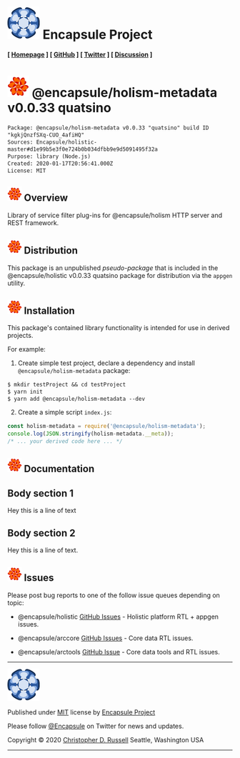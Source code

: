 # [![Encapsule Project](ASSETS/blue-burst-encapsule.io-icon-72x72.png "Encapsule Project")](https://encapsule.io) Encapsule Project

**[ [Homepage](https://encapsule.io "Encapsule Project Homepage...") ] [ [GitHub](https://github.com/Encapsule "Encapsule Project GitHub...") ] [ [Twitter](https://twitter.com/Encapsule "Encapsule Project Twitter...") ] [ [Discussion](https://groups.google.com/a/encapsule.io/forum/#!forum/holistic-app-platform-discussion-group "Holistic app platform discussion group...") ]**

# ![@encapsule/holistic](ASSETS/encapsule-holistic-48x48.png "@encapsule/holistic") @encapsule/holism-metadata v0.0.33 quatsino

```
Package: @encapsule/holism-metadata v0.0.33 "quatsino" build ID "kgkjQnzfSXq-CUO_4afiHQ"
Sources: Encapsule/holistic-master#d1e99b5e3f0e724b0b034dfbb9e9d5091495f32a
Purpose: library (Node.js)
Created: 2020-01-17T20:56:41.000Z
License: MIT
```

## ![@encapsule/holistic](ASSETS/encapsule-holistic-32x32.png "@encapsule/holistic") Overview

Library of service filter plug-ins for @encapsule/holism HTTP server and REST framework.

## ![@encapsule/holistic](ASSETS/encapsule-holistic-32x32.png "@encapsule/holistic") Distribution

This package is an unpublished _pseudo-package_ that is included in the @encapsule/holistic v0.0.33 quatsino package for distribution via the `appgen` utility.

## ![@encapsule/holistic](ASSETS/encapsule-holistic-32x32.png "@encapsule/holistic") Installation

This package's contained library functionality is intended for use in derived projects.

For example:

1. Create simple test project, declare a dependency and install `@encapsule/holism-metadata` package:

```
$ mkdir testProject && cd testProject
$ yarn init
$ yarn add @encapsule/holism-metadata --dev
```

2. Create a simple script `index.js`:

```JavaScript
const holism-metadata = require('@encapsule/holism-metadata');
console.log(JSON.stringify(holism-metadata.__meta));
/* ... your derived code here ... */
```

## ![@encapsule/holistic](ASSETS/encapsule-holistic-32x32.png "@encapsule/holistic") Documentation

## Body section 1

Hey this is a line of text

## Body section 2

Hey this is a line of text.

## ![@encapsule/holistic](ASSETS/encapsule-holistic-32x32.png "@encapsule/holistic") Issues

Please post bug reports to one of the follow issue queues depending on topic:

- @encapsule/holistic [GitHub Issues](https://github.com/Encapsule/holistic/issues) - Holistic platform RTL + appgen issues.

- @encapsule/arccore [GitHub Issues](https://github.com/Encapsule/ARCcore/issues) - Core data RTL issues.

- @encapsule/arctools [GitHub Issue](https://github.com/Encapsule/ARCtools/issues) - Core data tools and RTL issues.

<hr>

[![Encapsule Project](ASSETS/blue-burst-encapsule.io-icon-72x72.png "Encapsule Project")](https://encapsule.io)

Published under [MIT](LICENSE) license by [Encapsule Project](https://encapsule.io)

Please follow [@Encapsule](https://twitter.com/encapsule) on Twitter for news and updates.

Copyright &copy; 2020 [Christopher D. Russell](https://github.com/ChrisRus) Seattle, Washington USA

<hr>